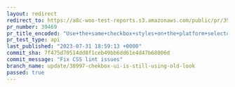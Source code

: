 ```yaml
---
layout: redirect
redirect_to: https://a8c-woo-test-reports.s3.amazonaws.com/public/pr/39469/api/index.html
pr_number: 39469
pr_title_encoded: "Use+the+same+checkbox+styles+on+the+platform+selector"
pr_test_type: api
last_published: "2023-07-31 18:59:13 +0000"
commit_sha: 7f475d70514dd8f1ceb49bb6dd61e4d47b68006d
commit_message: "Fix CSS lint issues"
branch_name: update/38997-chekbox-ui-is-still-using-old-look
passed: true
---
```

